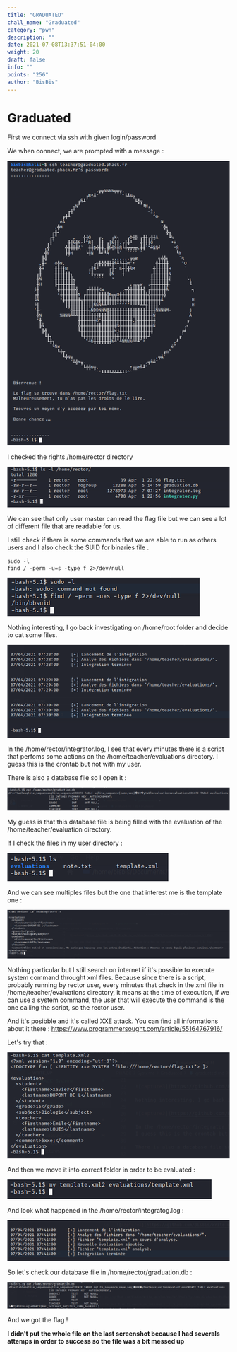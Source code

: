 ```yaml
---
title: "GRADUATED"
chall_name: "Graduated"
category: "pwn"
description: ""
date: 2021-07-08T13:37:51-04:00
weight: 20
draft: false
info: ""
points: "256"
author: "BisBis"
---
```


# Graduated 

First we connect via ssh with given login/password

We when connect, we are prompted with a message : 

![capture1](/files/phack21/graduated/c1.PNG)


I checked the rights /home/rector directory

![capture2](/files/phack21/graduated/c2.PNG)

We can see that only user master can read the flag file but we can see a lot of different file that are readable for us.

I still check if there is some commands that we are able to run as others users and I also check the SUID for binaries file .

```shell
sudo -l
find / -perm -u=s -type f 2>/dev/null
```

![capture3](/files/phack21/graduated/c3.PNG)

Nothing interesting, I go back investigating on /home/root folder and decide to cat some files.

![capture4](/files/phack21/graduated/c4.PNG)

In the /home/rector/integrator.log, I see that every minutes there is a script that perfoms some actions on the /home/teacher/evaluations directory.
I guess this is the crontab but not with my user.

There is also a database file so I open it : 

![capture5](/files/phack21/graduated/c5.PNG)

My guess is that this database file is being filled with the evaluation of the /home/teacher/evaluation directory.

If I check the files in my user directory : 

![capture6](/files/phack21/graduated/c6.PNG)

And we can see multiples files but the one that interest me is the template one : 

![capture7](/files/phack21/graduated/c7.PNG)

Nothing particular but I still search on internet if it's possible to execute system command throught xml files.
Because since there is a script, probably running by rector user, every minutes that check in the xml file in /home/teacher/evaluations directory, it means
at the time of execution, if we can use a system command, the user that will execute the command is the one calling the script, so the rector user.

And it's posibble and it's called XXE attack. 
You can find all informations about it there : https://www.programmersought.com/article/55164767916/

Let's try that : 

![capture8](/files/phack21/graduated/c8.PNG)

And then we move it into correct folder in order to be evaluated : 

![capture9](/files/phack21/graduated/c9.PNG)

And look what happened in the /home/rector/integratog.log : 

![capture10](/files/phack21/graduated/c10.PNG)

So let's check our database file in /home/rector/graduation.db : 

![capture11](/files/phack21/graduated/c11.PNG)

And we got the flag ! 

**I didn't put the whole file on the last screenshot because I had severals attemps in order to success so the file was a bit messed up**